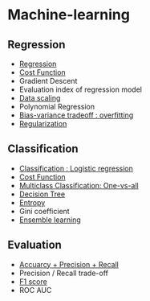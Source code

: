 <h1>Machine-learning</h1>

<h2>Regression</h2>

- [Regression](https://github.com/evelyn82/Machine-learning/blob/main/Regression/README.md)
- [Cost Function](https://github.com/evelyn82/Machine-Learning/blob/main/Regression/Cost%20function_regression.md)
- Gradient Descent
- Evaluation index of regression model
- [Data scaling](https://github.com/evelyn82/Machine-learning/blob/main/Regression/Data%20scaling.md)
- Polynomial Regression
- [Bias-variance tradeoff : overfitting](https://github.com/evelyn82/Machine-learning/blob/main/Regression/Bias-variance%20tradeoff.md)
- [Regularization](https://github.com/evelyn82/Machine-Learning/blob/main/Regression/Regularization.md)

<h2>Classification</h2>

- [Classification : Logistic regression](https://github.com/evelyn82/Machine-Learning/blob/main/Classification/Logistic%20regression.md)
- [Cost Function](https://github.com/evelyn82/Machine-Learning/blob/main/Classification/Cost%20Function_classification.md)
- [Multiclass Classification: One-vs-all](https://github.com/evelyn82/Machine-Learning/blob/main/Classification/Multiclass%20Classification.md)
- [Decision Tree](https://github.com/evelyn82/Machine-learning/blob/main/Classification/Decision%20Tree.md)
- [Entropy](https://github.com/evelyn82/Machine-learning/blob/main/Classification/Entropy.md)
- Gini coefficient
- [Ensemble learning](https://github.com/evelyn82/Machine-learning/blob/main/Classification/Ensemble%20Learning.md)

<h2>Evaluation</h2>

- [Accuarcy + Precision + Recall](https://github.com/evelyn82/Machine-Learning/blob/main/Evaluation/Confusion%20Matrix.md)
- Precision / Recall trade-off
- [F1 score](https://github.com/evelyn82/Machine-Learning/blob/main/Evaluation/F1%20score.md)
- ROC AUC
